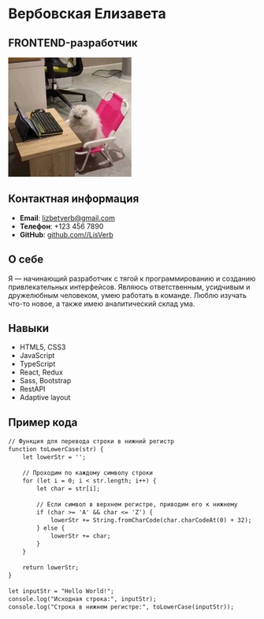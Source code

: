 # Вербовская Елизавета
## FRONTEND-разработчик
![Моя фотография](/img/kot.jpg)

## Контактная информация
- **Email**: lizbetverb@gmail.com
- **Телефон**: +123 456 7890
- **GitHub**: [github.com//LisVerb](https://github.com/LisVerb)

## О себе
  Я  — начинающий разработчик с тягой к программированию и созданию привлекательных интерфейсов.
  Являюсь ответственным, усидчивым и дружелюбным человеком, умею работать в команде. Люблю изучать что-то новое, а также имею аналитический склад ума.
  
## Навыки

- HTML5, CSS3
- JavaScript
- TypeScript
- React, Redux
- Sass, Bootstrap
- RestAPI
- Adaptive layout

## Пример кода
```
// Функция для перевода строки в нижний регистр
function toLowerCase(str) {
    let lowerStr = '';

    // Проходим по каждому символу строки
    for (let i = 0; i < str.length; i++) {
        let char = str[i];

        // Если символ в верхнем регистре, приводим его к нижнему
        if (char >= 'A' && char <= 'Z') {
            lowerStr += String.fromCharCode(char.charCodeAt(0) + 32);
        } else {
            lowerStr += char;
        }
    }

    return lowerStr;
}

let inputStr = "Hello World!";
console.log("Исходная строка:", inputStr);
console.log("Строка в нижнем регистре:", toLowerCase(inputStr));
```
